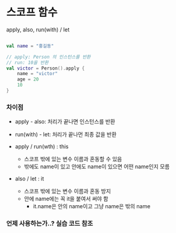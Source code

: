# 스코프 함수

apply, also, run(with) / let

```kotlin

val name = "홍길동"

// apply: Person 의 인스턴스를 반환
// run: 10을 반환
val victor = Person().apply {
    name = "victor"
    age = 20
    10
}

```

### 차이점

- apply - also: 처리가 끝나면 인스턴스를 반환
- run(with) - let: 처리가 끝나먼 최종 값을 반환

- apply / run(wth) : this
    - 스코프 밖에 있는 변수 이름과 혼동할 수 있음
    - 밖에도 name이 있고 안에도 name이 있으면 어떤 name인지 모름
- also / let : it
    - 스코프 밖에 있는 변수 이름과 혼동 방지
    - 안에 name에는 꼭 it을 붙여서 써야 함
        - it.name은 안의 name이고 그냥 name은 밖의 name

### 언제 사용하는가..? 실습 코드 참조